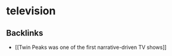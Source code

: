 # television



<a id="org6945da6"></a>

## Backlinks

-   [[Twin Peaks was one of the first narrative-driven TV shows]]
